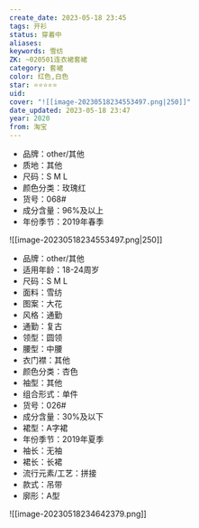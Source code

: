 ```yaml
---
create_date: 2023-05-18 23:45
tags: 开衫
status: 穿着中
aliases:
keywords: 雪纺
ZK: ~020501连衣裙套裙
category: 套裙
color: 红色,白色
star: ⭐⭐⭐⭐⭐
uid:
cover: "![[image-20230518234553497.png|250]]"
date_updated: 2023-05-18 23:47
year: 2020
from: 淘宝
---
```


- 品牌：other/其他
- 质地：其他
- 尺码：S M L
- 颜色分类：玫瑰红
- 货号：068#
- 成分含量：96%及以上
- 年份季节：2019年春季

![[image-20230518234553497.png|250]]

- 品牌：other/其他
- 适用年龄：18-24周岁
- 尺码：S M L
- 面料：雪纺
- 图案：大花
- 风格：通勤
- 通勤：复古
- 领型：圆领
- 腰型：中腰
- 衣门襟：其他
- 颜色分类：杏色
- 袖型：其他
- 组合形式：单件
- 货号：026#
- 成分含量：30%及以下
- 裙型：A字裙
- 年份季节：2019年夏季
- 袖长：无袖
- 裙长：长裙
- 流行元素/工艺：拼接
- 款式：吊带
- 廓形：A型

![[image-20230518234642379.png]]
